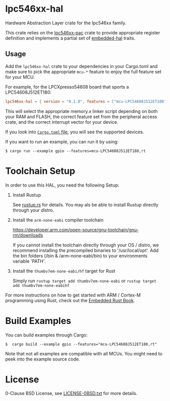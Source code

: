 # lpc546xx-hal

Hardware Abstraction Layer crate for the lpc546xx family.

This crate relies on the [lpc546xx-pac] crate to provide appropriate register definition and implements a partial set of [embedded-hal] traits.  

[lpc546xx-pac]: https://crates.io/crates/lpc546xx-pac
[embedded-hal]: https://github.com/rust-embedded/embedded-hal

## Usage

Add the `lpc546xx-hal` crate to your dependencies in your Cargo.toml and make sure to pick the appropriate `mcu-*` feature to enjoy the full feature set for your MCU.

For example, for the LPCXpresso54608 board that sports a LPC54608J512ET180: 

```toml
lpc546xx-hal = { version = "0.1.0", features = ["mcu-LPC54608J512ET180", "rt"] }
```

This will select the appropriate memory.x linker script depending on both your RAM and FLASH, the correct feature set from the peripheral access crate, and the correct interrupt vector for your device.

If you look into [`Cargo.toml` file](https://github.com/lpc-rs/lpc546xx-hal/blob/master/Cargo.toml), you will see the supported devices. 

If you want to run an example, you can run it by using:

```console
$ cargo run --example gpio --features=mcu-LPC54608J512ET180,rt  
```



# Toolchain Setup

In order to use this HAL, you need the following Setup:

1. Install Rustup

    See [rustup.rs](https://rustup.rs/) for details. You may als be able to
    install Rustup directly through your distro.

2. Install the `arm-none-eabi` compiler toolchain

	https://developer.arm.com/open-source/gnu-toolchain/gnu-rm/downloads

    If you cannot install the toolchain directly through your OS / distro, we
    recommend installing the precompiled binaries to '/usr/local/opt'.  Add the
    bin folders (/bin & /arm-none-eabi/bin) to your environments variable 'PATH'.

3. Install the `thumbv7em-none-eabi/hf` target for Rust

    Simply run `rustup target add thumbv7em-none-eabi` 
    or `rustup target add thumbv7em-none-eabihf`
    
For more instructions on how to get started with ARM / Cortex-M programming
using Rust, check out the [Embedded Rust
Book](https://rust-embedded.github.io/book/).

# Build Examples

You can build examples through Cargo:

    $  cargo build --example gpio --features="mcu-LPC54608J512ET180,rt"  

Note that not all examples are compatible with all MCUs. You might need to peek
into the example source code.


# License

0-Clause BSD License, see [LICENSE-0BSD.txt](LICENSE-0BSD.txt) for more details.

